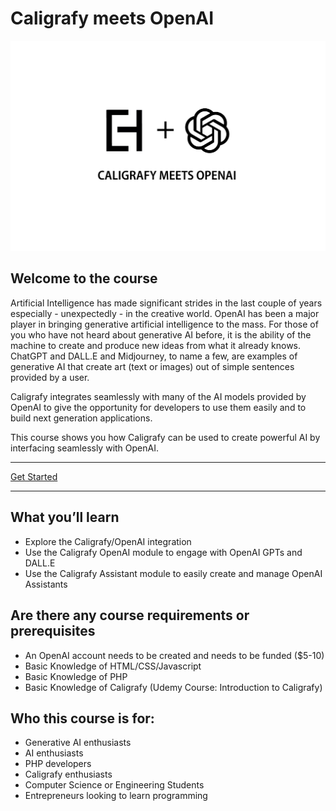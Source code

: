 # Caligrafy meets OpenAI
![Caligrafy](https://github.com/caligrafy/caligrafy-openai-course/blob/main/caligrafy_openai2.png)

## Welcome to the course

Artificial Intelligence has made significant strides in the last couple of years especially - unexpectedly - in the creative world. OpenAI has been a major player in bringing generative artificial intelligence to the mass. For those of you who have not heard about generative AI before, it is the ability of the machine to create and produce new ideas from what it already knows. ChatGPT and DALL.E and Midjourney, to name a few, are examples of generative AI that create art (text or images) out of simple sentences provided by a user.

Caligrafy integrates seamlessly with many of the AI models provided by OpenAI to give the opportunity for developers to use them easily and to build next generation applications.

This course shows you how Caligrafy can be used to create powerful AI by interfacing seamlessly with OpenAI.


***
[Get Started](https://github.com/caligrafy/caligrafy-openai-course/wiki)
***

## What you’ll learn
- Explore the Caligrafy/OpenAI integration
- Use the Caligrafy OpenAI module to engage with OpenAI GPTs and DALL.E
- Use the Caligrafy Assistant module to easily create and manage OpenAI Assistants

## Are there any course requirements or prerequisites
- An OpenAI account needs to be created and needs to be funded ($5-10)
- Basic Knowledge of HTML/CSS/Javascript
- Basic Knowledge of PHP
- Basic Knowledge of Caligrafy (Udemy Course: Introduction to Caligrafy)

## Who this course is for:
- Generative AI enthusiasts
- AI enthusiasts
- PHP developers
- Caligrafy enthusiasts
- Computer Science or Engineering Students
- Entrepreneurs looking to learn programming
